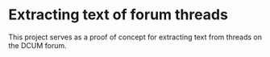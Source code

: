 # Extracting text of forum threads

This project serves as a proof of concept for extracting text from threads on the DCUM forum.